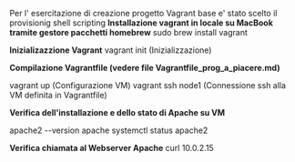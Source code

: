 Per l' esercitazione di creazione progetto Vagrant base e' stato scelto il provisionig shell scripting
**Installazione vagrant in locale su MacBook tramite gestore pacchetti homebrew**
sudo brew install vagrant

**Inizializazzione Vagrant** 
vagrant init (Inizializzazione)

**Compilazione Vagrantfile (vedere file Vagrantfile_prog_a_piacere.md)**

vagrant up (Configurazione VM)
vagrant ssh node1 (Connessione ssh alla VM definita in Vagrantfile)

**Verifica dell'installazione e dello stato di Apache su VM**

apache2 --version 
apache systemctl status apache2

**Verifica chiamata al Webserver Apache**
curl 10.0.2.15


